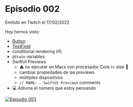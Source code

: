 # Episodio 002

Emitido en Twitch el 17/02/2022 

Hoy hemos visto:
- [Button](https://developer.apple.com/documentation/swiftui/button)
- [TextField](https://developer.apple.com/documentation/swiftui/textfield)
- conditional rendering (if)
- `@State` variables
- SwiftUI Previews
    - ⚠️ no ejecutar en Macs con procesador Core i🔥 else 🚁
    - cambiar propiedades de las previews
    - múltiples dispositivos
    - `// MARK: - SwiftUI Previews` comments
- 💻 Adivina el número que estoy pensando

[![Episodio 003](http://img.youtube.com/vi/VCdkbjs401Q/0.jpg)](https://www.youtube.com/embed/VCdkbjs401Q?t=0s)